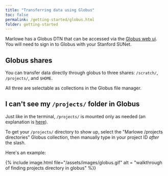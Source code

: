 ```yaml
---
title: "Transferring data using Globus"
toc: false
permalink: /getting-started/globus.html
folder: getting-started
---
```


Marlowe has a Globus DTN that can be accessed via the [Globus web ui](https://app.globus.org). You will need to sign in to Globus with your Stanford SUNet.

## Globus shares

You can transfer data directly through globus to three shares: `/scratch/`, `/projects/`, and `$HOME`.

All three are selectable as collections in the Globus file manager.

## I can't see my `/projects/` folder in Globus

Just like in the terminal, `/projects/` is mounted only as needed (an explanation is [here](https://docs.marlowe.stanford.edu/faq.html#i-cant-see-my-project-directory)).

To get your `/projects/` directory to show up, select the "Marlowe /projects directories" Globus collection, then manually type in your project ID *after* the slash.

Here's an example:

{% include image.html file="/assets/images/globus.gif" alt = "walkthrough of finding projects directory in globus" %}}
